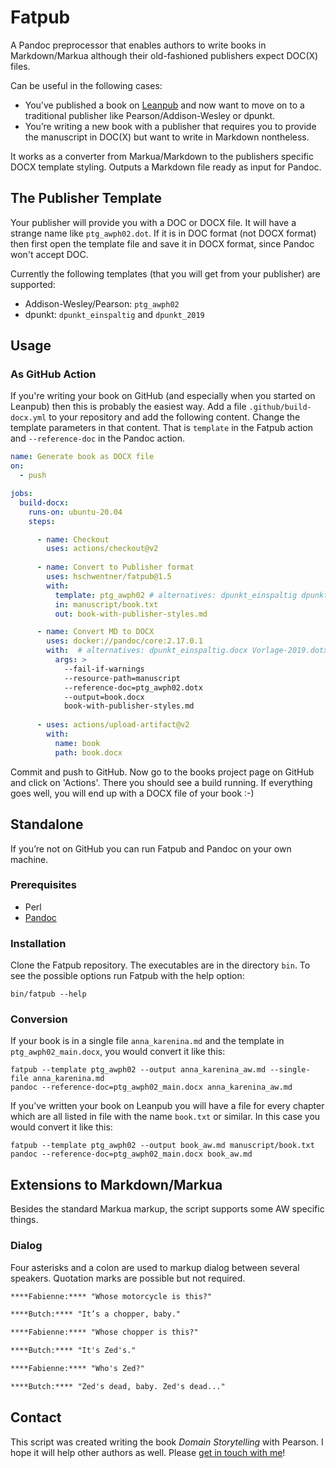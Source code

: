 # Fatpub

A Pandoc preprocessor that enables authors to write books in Markdown/Markua although their old-fashioned publishers expect DOC(X) files.

Can be useful in the following cases:

* You’ve published a book on [Leanpub](https://leanpub.com) and now want to move on to a traditional publisher like Pearson/Addison-Wesley or dpunkt.
* You’re writing a new book with a publisher that requires you to provide the manuscript in DOC(X) but want to write in Markdown nontheless.

It works as a converter from Markua/Markdown to the publishers specific DOCX template styling.
Outputs a Markdown file ready as input for Pandoc.

## The Publisher Template

Your publisher will provide you with a DOC or DOCX file. It will have a strange name like `ptg_awph02.dot`. If it is in DOC format (not DOCX format) then first open the template file and save it in DOCX format, since Pandoc won't accept DOC.

Currently the following templates (that you will get from your publisher) are supported:

* Addison-Wesley/Pearson: `ptg_awph02`
* dpunkt: `dpunkt_einspaltig` and `dpunkt_2019`

## Usage

### As GitHub Action

If you're writing your book on GitHub (and especially when you started on Leanpub) then this is probably the easiest way.
Add a file `.github/build-docx.yml` to your repository and add the following content. Change the template parameters in that content. That is `template` in the Fatpub action and `--reference-doc` in the Pandoc action.

```yaml
name: Generate book as DOCX file
on:
  - push

jobs:
  build-docx:
    runs-on: ubuntu-20.04
    steps:

      - name: Checkout
        uses: actions/checkout@v2
    
      - name: Convert to Publisher format
        uses: hschwentner/fatpub@1.5
        with:
          template: ptg_awph02 # alternatives: dpunkt_einspaltig dpunkt_2019
          in: manuscript/book.txt 
          out: book-with-publisher-styles.md

      - name: Convert MD to DOCX
        uses: docker://pandoc/core:2.17.0.1
        with:  # alternatives: dpunkt_einspaltig.docx Vorlage-2019.dotx
          args: >
            --fail-if-warnings
            --resource-path=manuscript
            --reference-doc=ptg_awph02.dotx
            --output=book.docx
            book-with-publisher-styles.md
      
      - uses: actions/upload-artifact@v2
        with:
          name: book
          path: book.docx
```

Commit and push to GitHub. Now go to the books project page on GitHub and click on 'Actions'. There you should see a build running. If everything goes well, you will end up with a DOCX file of your book :-)

## Standalone

If you’re not on GitHub you can run Fatpub and Pandoc on your own machine.

### Prerequisites

* Perl
* [Pandoc](https://pandoc.org)

### Installation

Clone the Fatpub repository. The executables are in the directory `bin`.
To see the possible options run Fatpub with the help option:

```fish
bin/fatpub --help
```

### Conversion

If your book is in a single file `anna_karenina.md` and the template in `ptg_awph02_main.docx`, you would convert it like this:

```fish
fatpub --template ptg_awph02 --output anna_karenina_aw.md --single-file anna_karenina.md
pandoc --reference-doc=ptg_awph02_main.docx anna_karenina_aw.md
```

If you’ve written your book on Leanpub you will have a file for every chapter which are all listed in file with the name `book.txt` or similar. In this case you would convert it like this:

```fish
fatpub --template ptg_awph02 --output book_aw.md manuscript/book.txt
pandoc --reference-doc=ptg_awph02_main.docx book_aw.md
```

## Extensions to Markdown/Markua

Besides the standard Markua markup, the script supports some AW specific things.

### Dialog

Four asterisks and a colon are used to markup dialog between several speakers. Quotation marks are possible but not required.

```markdown
****Fabienne:**** "Whose motorcycle is this?"

****Butch:**** "It’s a chopper, baby."

****Fabienne:**** "Whose chopper is this?"

****Butch:**** "It's Zed's."

****Fabienne:**** "Who's Zed?"

****Butch:**** "Zed's dead, baby. Zed's dead..."
```

## Contact

This script was created writing the book *Domain Storytelling* with Pearson. I hope it will help other authors as well. Please [get in touch with me](https://hschwentner.io)!
